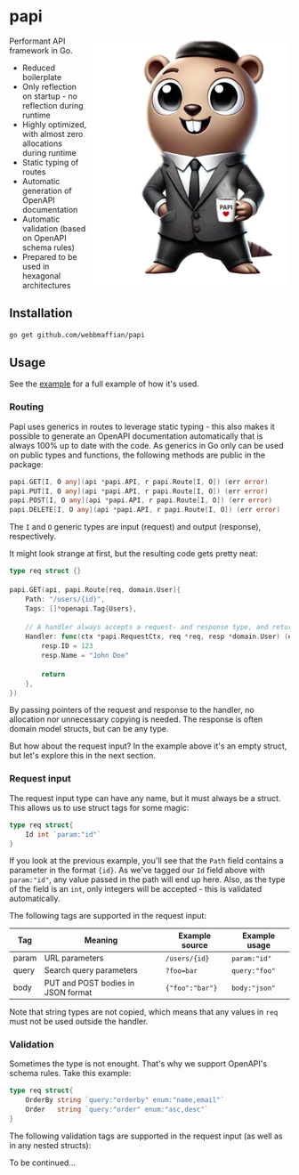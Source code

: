 # papi
<img alt="Papi" src="./docs/papi-mug.webp" align="right" />

Performant API framework in Go.
- Reduced boilerplate
- Only reflection on startup - no reflection during runtime
- Highly optimized, with almost zero allocations during runtime
- Static typing of routes
- Automatic generation of OpenAPI documentation
- Automatic validation (based on OpenAPI schema rules)
- Prepared to be used in hexagonal architectures

## Installation
```sh
go get github.com/webbmaffian/papi
```

## Usage
See the [example](./example) for a full example of how it's used.

### Routing
Papi uses generics in routes to leverage static typing - this also makes it possible to generate an OpenAPI documentation automatically that is always 100% up to date with the code. As generics in Go only can be used on public types and functions, the following methods are public in the package:

```go
papi.GET[I, O any](api *papi.API, r papi.Route[I, O]) (err error)
papi.PUT[I, O any](api *papi.API, r papi.Route[I, O]) (err error)
papi.POST[I, O any](api *papi.API, r papi.Route[I, O]) (err error)
papi.DELETE[I, O any](api *papi.API, r papi.Route[I, O]) (err error)
```
The `I` and `O` generic types are input (request) and output (response), respectively. 

It might look strange at first, but the resulting code gets pretty neat:
```go
type req struct {}

papi.GET(api, papi.Route[req, domain.User]{
	Path: "/users/{id}",
	Tags: []*openapi.Tag{Users},

	// A handler always accepts a request- and response type, and returns any error occured.
	Handler: func(ctx *papi.RequestCtx, req *req, resp *domain.User) (err error) {
		resp.ID = 123
		resp.Name = "John Doe"

		return
	},
})
```

By passing pointers of the request and response to the handler, no allocation nor unnecessary copying is needed. The response is often domain model structs, but can be any type.

But how about the request input? In the example above it's an empty struct, but let's explore this in the next section.

### Request input
The request input type can have any name, but it must always be a struct. This allows us to use struct tags for some magic:
```go
type req struct{
	Id int `param:"id"`
}
```

If you look at the previous example, you'll see that the `Path` field contains a parameter in the format `{id}`. As we've tagged our `Id` field above with `param:"id"`, any value passed in the path will end up here. Also, as the type of the field is an `int`, only integers will be accepted - this is validated automatically.

The following tags are supported in the request input:

| Tag   | Meaning                            | Example source  | Example usage |
| ----- | ---------------------------------- | --------------- | ------------- |
| param | URL parameters                     | `/users/{id}`   | `param:"id"`  |
| query | Search query parameters            | `?foo=bar`      | `query:"foo"` |
| body  | PUT and POST bodies in JSON format | `{"foo":"bar"}` | `body:"json"` |

Note that string types are not copied, which means that any values in `req` must not be used outside the handler.

### Validation
Sometimes the type is not enought. That's why we support OpenAPI's schema rules. Take this example:
```go
type req struct{
	OrderBy string `query:"orderby" enum:"name,email"`
	Order   string `query:"order" enum:"asc,desc"`
}
```

The following validation tags are supported in the request input (as well as in any nested structs):

To be continued...